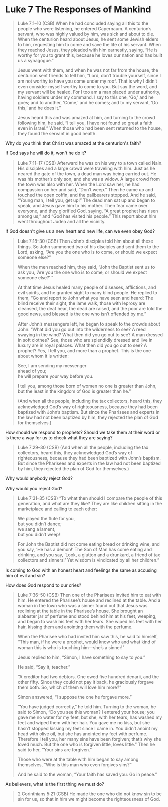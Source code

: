 # Luke 7 The Responses of Mankind

>Luke 7:1–10 (CSB) When he had concluded saying all this to the people who were listening, he entered Capernaum. A centurion’s servant, who was highly valued by him, was sick and about to die. When the centurion heard about Jesus, he sent some Jewish elders to him, requesting him to come and save the life of his servant. When they reached Jesus, they pleaded with him earnestly, saying, “He is worthy for you to grant this, because he loves our nation and has built us a synagogue.”
>
>Jesus went with them, and when he was not far from the house, the centurion sent friends to tell him, “Lord, don’t trouble yourself, since I am not worthy to have you come under my roof. That is why I didn’t even consider myself worthy to come to you. But say the word, and my servant will be healed. For I too am a man placed under authority, having soldiers under my command. I say to this one, ‘Go,’ and he goes; and to another, ‘Come,’ and he comes; and to my servant, ‘Do this,’ and he does it.”
>
>Jesus heard this and was amazed at him, and turning to the crowd following him, he said, “I tell you, I have not found so great a faith even in Israel.” When those who had been sent returned to the house, they found the servant in good health.

Why do you think that Christ was amazed at the centurion's faith?

If God says he will do it, won't he do it?

>Luke 7:11–17 (CSB) Afterward he was on his way to a town called Nain. His disciples and a large crowd were traveling with him.  Just as he neared the gate of the town, a dead man was being carried out. He was his mother’s only son, and she was a widow. A large crowd from the town was also with her.  When the Lord saw her, he had compassion on her and said, “Don’t weep.”  Then he came up and touched the open coffin, and the pallbearers stopped. And he said, “Young man, I tell you, get up!”  The dead man sat up and began to speak, and Jesus gave him to his mother.  Then fear came over everyone, and they glorified God, saying, “A great prophet has risen among us,” and “God has visited his people.”  This report about him went throughout Judea and all the vicinity.

If God doesn't give us a new heart and new life, can we even obey God?

>Luke 7:18–30 (CSB) Then John’s disciples told him about all these things. So John summoned two of his disciples  and sent them to the Lord, asking, “Are you the one who is to come, or should we expect someone else?”
>
>When the men reached him, they said, “John the Baptist sent us to ask you, ‘Are you the one who is to come, or should we expect someone else?’ ”
>
>At that time Jesus healed many people of diseases, afflictions, and evil spirits, and he granted sight to many blind people.  He replied to them, “Go and report to John what you have seen and heard: The blind receive their sight, the lame walk, those with leprosy are cleansed, the deaf hear, the dead are raised, and the poor are told the good news,  and blessed is the one who isn’t offended by me.”
>
>After John’s messengers left, he began to speak to the crowds about John: “What did you go out into the wilderness to see? A reed swaying in the wind?  What then did you go out to see? A man dressed in soft clothes? See, those who are splendidly dressed and live in luxury are in royal palaces.  What then did you go out to see? A prophet? Yes, I tell you, and more than a prophet.  This is the one about whom it is written:
>
>See, I am sending my messenger  
>ahead of you;  
>he will prepare your way before you.
>
>I tell you, among those born of women no one is greater than John, but the least in the kingdom of God is greater than he.”
>
>(And when all the people, including the tax collectors, heard this, they acknowledged God’s way of righteousness, because they had been baptized with John’s baptism.  But since the Pharisees and experts in the law had not been baptized by him, they rejected the plan of God for themselves.)

How should we respond to prophets? Should we take them at their word or is there a way for us to check what they are saying?

>Luke 7:29–30 (CSB) (And when all the people, including the tax collectors, heard this, they acknowledged God’s way of righteousness, because they had been baptized with John’s baptism.  But since the Pharisees and experts in the law had not been baptized by him, they rejected the plan of God for themselves.)

Why would anybody reject God?

Why would you reject God?

>Luke 7:31–35 (CSB) “To what then should I compare the people of this generation, and what are they like?  They are like children sitting in the marketplace and calling to each other:
>
>We played the flute for you,  
>but you didn’t dance;  
>we sang a lament,  
>but you didn’t weep!
>
>For John the Baptist did not come eating bread or drinking wine, and you say, ‘He has a demon!’  The Son of Man has come eating and drinking, and you say, ‘Look, a glutton and a drunkard, a friend of tax collectors and sinners!’  Yet wisdom is vindicated by all her children.”

Is coming to God with an honest heart and feelings the same as accusing him of evil and sin?

How does God respond to our cries?

>Luke 7:36–50 (CSB) Then one of the Pharisees invited him to eat with him. He entered the Pharisee’s house and reclined at the table.  And a woman in the town who was a sinner found out that Jesus was reclining at the table in the Pharisee’s house. She brought an alabaster jar of perfume  and stood behind him at his feet, weeping, and began to wash his feet with her tears. She wiped his feet with her hair, kissing them and anointing them with the perfume.
>
>When the Pharisee who had invited him saw this, he said to himself, “This man, if he were a prophet, would know who and what kind of woman this is who is touching him—she’s a sinner!”
>
>Jesus replied to him, “Simon, I have something to say to you.”
>
>He said, “Say it, teacher.”
>
>“A creditor had two debtors. One owed five hundred denarii, and the other fifty.  Since they could not pay it back, he graciously forgave them both. So, which of them will love him more?”
>
>Simon answered, “I suppose the one he forgave more.”
>
>“You have judged correctly,” he told him.  Turning to the woman, he said to Simon, “Do you see this woman? I entered your house; you gave me no water for my feet, but she, with her tears, has washed my feet and wiped them with her hair.  You gave me no kiss, but she hasn’t stopped kissing my feet since I came in.  You didn’t anoint my head with olive oil, but she has anointed my feet with perfume.  Therefore I tell you, her many sins have been forgiven; that’s why she loved much. But the one who is forgiven little, loves little.”  Then he said to her, “Your sins are forgiven.”
>
>Those who were at the table with him began to say among themselves, “Who is this man who even forgives sins?”
>
>And he said to the woman, “Your faith has saved you. Go in peace.”

As believers, what is the first thing we must do?


>2 Corinthians 5:21 (CSB)  He made the one who did not know sin to be sin for us, so that in him we might become the righteousness of God.
